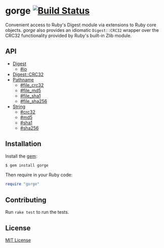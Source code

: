 # gorge [![Build Status](https://travis-ci.org/jonathanhefner/gorge.svg?branch=master)](https://travis-ci.org/jonathanhefner/gorge)

Convenient access to Ruby's Digest module via extensions to Ruby core
objects.  *gorge* also provides an idiomatic `Digest::CRC32` wrapper
over the CRC32 functionality provided by Ruby's built-in Zlib module.


## API

- [Digest](https://www.rubydoc.info/gems/gorge/Digest/Instance)
  - [#io](https://www.rubydoc.info/gems/gorge/Digest%2FInstance:io)
- [Digest::CRC32](https://www.rubydoc.info/gems/gorge/Digest/CRC32)
- [Pathname](https://www.rubydoc.info/gems/gorge/Pathname)
  - [#file_crc32](https://www.rubydoc.info/gems/gorge/Pathname:file_crc32)
  - [#file_md5](https://www.rubydoc.info/gems/gorge/Pathname:file_md5)
  - [#file_sha1](https://www.rubydoc.info/gems/gorge/Pathname:file_sha1)
  - [#file_sha256](https://www.rubydoc.info/gems/gorge/Pathname:file_sha256)
- [String](https://www.rubydoc.info/gems/gorge/String)
  - [#crc32](https://www.rubydoc.info/gems/gorge/String:crc32)
  - [#md5](https://www.rubydoc.info/gems/gorge/String:md5)
  - [#sha1](https://www.rubydoc.info/gems/gorge/String:sha1)
  - [#sha256](https://www.rubydoc.info/gems/gorge/String:sha256)


## Installation

Install the [gem](https://rubygems.org/gems/gorge):

```bash
$ gem install gorge
```

Then require in your Ruby code:

```ruby
require "gorge"
```


## Contributing

Run `rake test` to run the tests.


## License

[MIT License](LICENSE.txt)
